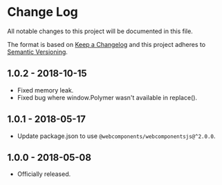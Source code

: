 # Change Log

All notable changes to this project will be documented in this file.

The format is based on [Keep a Changelog](http://keepachangelog.com/)
and this project adheres to [Semantic Versioning](http://semver.org/).

<!-- ## Unreleased -->
<!-- Add new, unreleased items here. -->

## 1.0.2 - 2018-10-15
* Fixed memory leak.
* Fixed bug where window.Polymer wasn't available in replace().

## 1.0.1 - 2018-05-17
* Update package.json to use `@webcomponents/webcomponentsjs@^2.0.0`.

## 1.0.0 - 2018-05-08
* Officially released.
